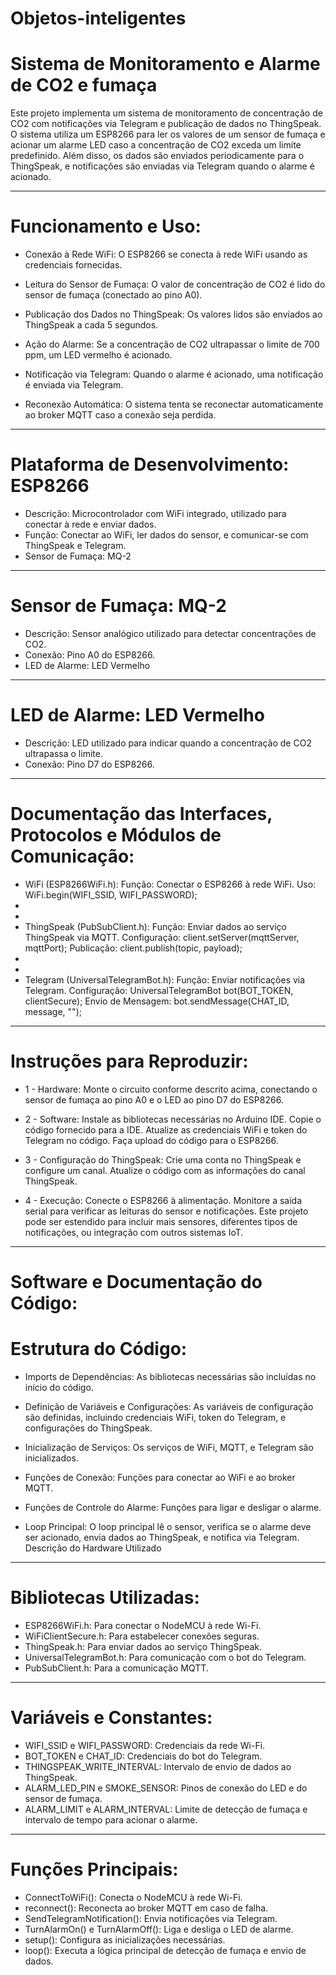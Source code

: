 # Objetos-inteligentes

# Sistema de Monitoramento e Alarme de CO2 e fumaça
Este projeto implementa um sistema de monitoramento de concentração de CO2 com notificações via Telegram e publicação de dados no ThingSpeak. O sistema utiliza um ESP8266 para ler os valores de um sensor de fumaça e acionar um alarme LED caso a concentração de CO2 exceda um limite predefinido. Além disso, os dados são enviados periodicamente para o ThingSpeak, e notificações são enviadas via Telegram quando o alarme é acionado.

-----------------------------------------------

# Funcionamento e Uso:

- Conexão à Rede WiFi: O ESP8266 se conecta à rede WiFi usando as credenciais fornecidas.

- Leitura do Sensor de Fumaça: O valor de concentração de CO2 é lido do sensor de fumaça (conectado ao pino A0).

- Publicação dos Dados no ThingSpeak: Os valores lidos são enviados ao ThingSpeak a cada 5 segundos.

- Ação do Alarme: Se a concentração de CO2 ultrapassar o limite de 700 ppm, um LED vermelho é acionado.

- Notificação via Telegram: Quando o alarme é acionado, uma notificação é enviada via Telegram.
  
- Reconexão Automática: O sistema tenta se reconectar automaticamente ao broker MQTT caso a conexão seja perdida.

-----------------------------------------------

# Plataforma de Desenvolvimento: ESP8266
- Descrição: Microcontrolador com WiFi integrado, utilizado para conectar à rede e enviar dados.
- Função: Conectar ao WiFi, ler dados do sensor, e comunicar-se com ThingSpeak e Telegram.
- Sensor de Fumaça: MQ-2 
----------------
# Sensor de Fumaça: MQ-2 
- Descrição: Sensor analógico utilizado para detectar concentrações de CO2.
- Conexão: Pino A0 do ESP8266.
- LED de Alarme: LED Vermelho
----------------
# LED de Alarme: LED Vermelho
- Descrição: LED utilizado para indicar quando a concentração de CO2 ultrapassa o limite.
- Conexão: Pino D7 do ESP8266.

-----------------------------------------------

# Documentação das Interfaces, Protocolos e Módulos de Comunicação:

- WiFi (ESP8266WiFi.h):
Função: Conectar o ESP8266 à rede WiFi.
Uso: WiFi.begin(WIFI_SSID, WIFI_PASSWORD);
-
-
- ThingSpeak (PubSubClient.h):
Função: Enviar dados ao serviço ThingSpeak via MQTT.
Configuração: client.setServer(mqttServer, mqttPort);
Publicação: client.publish(topic, payload);
-
-
- Telegram (UniversalTelegramBot.h):
Função: Enviar notificações via Telegram.
Configuração: UniversalTelegramBot bot(BOT_TOKEN, clientSecure);
Envio de Mensagem: bot.sendMessage(CHAT_ID, message, "");

-----------------------------------------------

# Instruções para Reproduzir:

- 1 - Hardware:
Monte o circuito conforme descrito acima, conectando o sensor de fumaça ao pino A0 e o LED ao pino D7 do ESP8266.

- 2 - Software:
Instale as bibliotecas necessárias no Arduino IDE.
Copie o código fornecido para a IDE.
Atualize as credenciais WiFi e token do Telegram no código.
Faça upload do código para o ESP8266.

- 3 - Configuração do ThingSpeak:
Crie uma conta no ThingSpeak e configure um canal.
Atualize o código com as informações do canal ThingSpeak.

- 4 - Execução:
Conecte o ESP8266 à alimentação.
Monitore a saída serial para verificar as leituras do sensor e notificações.
Este projeto pode ser estendido para incluir mais sensores, diferentes tipos de notificações, ou integração com outros sistemas IoT.
-----------------------------------------------
# Software e Documentação do Código:

# Estrutura do Código:

- Imports de Dependências: As bibliotecas necessárias são incluídas no início do código.

- Definição de Variáveis e Configurações: As variáveis de configuração são definidas, incluindo credenciais WiFi, token do Telegram, e configurações do ThingSpeak.

- Inicialização de Serviços: Os serviços de WiFi, MQTT, e Telegram são inicializados.

- Funções de Conexão: Funções para conectar ao WiFi e ao broker MQTT.

- Funções de Controle do Alarme: Funções para ligar e desligar o alarme.

- Loop Principal: O loop principal lê o sensor, verifica se o alarme deve ser acionado, envia dados ao ThingSpeak, e notifica via Telegram.
Descrição do Hardware Utilizado
-----------------------------------------------
# Bibliotecas Utilizadas:

- ESP8266WiFi.h: Para conectar o NodeMCU à rede Wi-Fi.
- WiFiClientSecure.h: Para estabelecer conexões seguras.
- ThingSpeak.h: Para enviar dados ao serviço ThingSpeak.
- UniversalTelegramBot.h: Para comunicação com o bot do Telegram.
- PubSubClient.h: Para a comunicação MQTT.
-----------------------------------------------
# Variáveis e Constantes:
- WIFI_SSID e WIFI_PASSWORD: Credenciais da rede Wi-Fi.
- BOT_TOKEN e CHAT_ID: Credenciais do bot do Telegram.
- THINGSPEAK_WRITE_INTERVAL: Intervalo de envio de dados ao ThingSpeak.
- ALARM_LED_PIN e SMOKE_SENSOR: Pinos de conexão do LED e do sensor de fumaça.
- ALARM_LIMIT e ALARM_INTERVAL: Limite de detecção de fumaça e intervalo de tempo para acionar o alarme.
-----------------------------------------------
# Funções Principais:
- ConnectToWiFi(): Conecta o NodeMCU à rede Wi-Fi.
- reconnect(): Reconecta ao broker MQTT em caso de falha.
- SendTelegramNotification(): Envia notificações via Telegram.
- TurnAlarmOn() e TurnAlarmOff(): Liga e desliga o LED de alarme.
- setup(): Configura as inicializações necessárias.
- loop(): Executa a lógica principal de detecção de fumaça e envio de dados.
